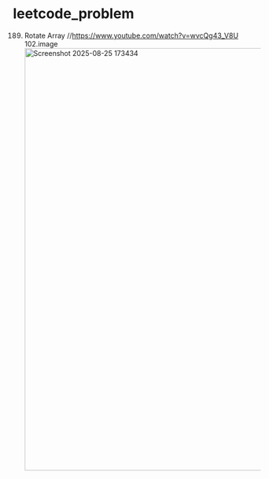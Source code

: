 # leetcode_problem

189. Rotate Array //https://www.youtube.com/watch?v=wvcQg43_V8U
102.image  <img width="928" height="858" alt="Screenshot 2025-08-25 173434" src="https://github.com/user-attachments/assets/0f0794c4-a96e-4974-89f0-6785656b829f" />
